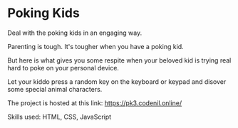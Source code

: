 # Poking Kids
Deal with the poking kids in an engaging way.

Parenting is tough. It's tougher when you have a poking kid.

But here is what gives you some respite when your beloved kid is trying real hard to poke on your personal device.

Let your kiddo press a random key on the keyboard or keypad and disover some special animal characters. 

The project is hosted at this link: https://pk3.codenil.online/ 

Skills used: HTML, CSS, JavaScript
